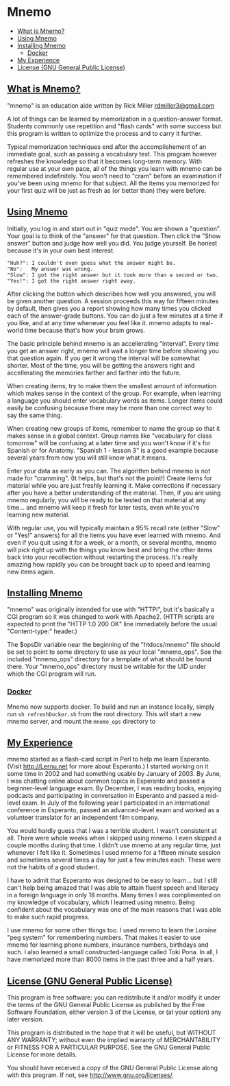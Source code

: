 # Mnemo

- [What is Mnemo?](#what-is-mnemo)
- [Using Mnemo](#using-mnemo)
- [Installing Mnemo](#installing-mnemo)
  - [Docker](#docker)
- [My Experience](#my-experience)
- [License (GNU General Public License)](#license-gnu-general-public-license)


## [What is Mnemo?](#what-is-mnemo)

"mnemo" is an education aide written by Rick Miller <rdmiller3@gmail.com>

A lot of things can be learned by memorization in a question-answer format.
Students commonly use repetition and "flash cards" with some success but
this program is written to optimize the process and to carry it further.

Typical memorization techniques end after the accomplishement of an
immediate goal, such as passing a vocabulary test.  This program however
refreshes the knowledge so that it becomes long-term memory.  With regular
use at your own pace, all of the things you learn with mnemo can be
remembered indefinitely.  You won't need to "cram" before an examination if
you've been using mnemo for that subject.  All the items you memorized for
your first quiz will be just as fresh as (or better than) they were before.


## [Using Mnemo](#using-mnemo)

Initially, you log in and start out in "quiz mode".  You are shown a
"question".  Your goal is to think of the "answer" for that question.  Then
click the "Show answer" button and judge how well you did.  You judge
yourself.  Be honest because it's in your own best interest.

    "Huh?": I couldn't even guess what the answer might be.
    "No":   My answer was wrong.
    "Slow": I got the right answer but it took more than a second or two.
    "Yes!": I got the right answer right away.


After clicking the button which describes how well you answered, you will
be given another question.  A session proceeds this way for fifteen minutes
by default, then gives you a report showing how many times you clicked each
of the answer-grade buttons.  You can do just a few minutes at a time if
you like, and at any time whenever you feel like it.  mnemo adapts to
real-world time because that's how your brain grows.

The basic principle behind mnemo is an accellerating "interval".  Every
time you get an answer right, mnemo will wait a longer time before showing
you that question again.  If you get it wrong the interval will be somewhat
shorter.  Most of the time, you will be getting the answers right and
accellerating the memories farther and farther into the future.

When creating items, try to make them the smallest amount of information
which makes sense in the context of the group.  For example, when learning
a language you should enter vocabulary words as items.  Longer items could
easily be confusing because there may be more than one correct way to say
the same thing.

When creating new groups of items, remember to name the group so that it
makes sense in a global context.  Group names like "vocabulary for class
tomorrow" will be confusing at a later time and you won't know if it's for
Spanish or for Anatomy.  "Spanish 1 - lesson 3" is a good example because
several years from now you will still know what it means.

Enter your data as early as you can.  The algorithm behind mnemo is not
made for "cramming".  (It helps, but that's not the point!)  Create items
for material while you are just freshly learning it.  Make corrections if
necessary after you have a better understanding of the material.  Then, if
you are using mnemo regularly, you will be ready to be tested on that
material at any time... and mnemo will keep it fresh for later tests, even
while you're learning new material.

With regular use, you will typically maintain a 95% recall rate (either
"Slow" or "Yes!" answers) for all the items you have ever learned with
mnemo.  And even if you quit using it for a week, or a month, or several
months, mnemo will pick right up with the things you know best and bring
the other items back into your recollection without restarting the process.
It's really amazing how rapidly you can be brought back up to speed and
learning new items again.


## [Installing Mnemo](#installing-mnemo)

"mnemo" was originally intended for use with "HTTPi", but it's
basically a CGI program so it was changed to work with Apache2.
(HTTPi scripts are expected to print the "HTTP 1.0 200 OK" line
immediately before the usual "Content-type:" header.)

The $opsDir variable near the beginning of the "htdocs/mnemo" file
should be set to point to some directory to use as your
local "mnemo_ops".  See the included "mnemo_ops" directory for a
template of what should be found there.  Your "mnemo_ops" directory
must be writable for the UID under which the CGI program will run.

### [Docker](#docker)

Mnemo now supports docker. To build and run an instance locally, simply run `sh refreshDocker.sh` from the root directory. This will start a new mnemo server, and mount the `mnemo_ops` directory to 

## [My Experience](#my-experience)

mnemo started as a flash-card script in Perl to help me learn Esperanto.
(Visit http://Lernu.net for more about Esperanto.)  I started working on it
some time in 2002 and had something usable by January of 2003.  By June, I
was chatting online about common topics in Esperanto and passed a
beginner-level language exam.  By December, I was reading books, enjoying
podcasts and participating in conversation in Esperanto and passed a
mid-level exam.  In July of the following year I participated in an
international conference in Esperanto, passed an advanced-level exam and
worked as a volunteer translator for an independent film company.

You would hardly guess that I was a terrible student.  I wasn't consistent
at all.  There were whole weeks when I skipped using mnemo.  I even skipped
a couple months during that time.  I didn't use mnemo at any regular time,
just whenever I felt like it.  Sometimes I used mnemo for a fifteen minute
session and sometimes several times a day for just a few minutes each.
These were not the habits of a good student.

I have to admit that Esperanto was designed to be easy to learn... but I
still can't help being amazed that I was able to attain fluent speech and
literacy in a foreign language in only 18 months.  Many times I was
complimented on my knowledge of vocabulary, which I learned using mnemo.
Being confident about the vocabulary was one of the main reasons that I was
able to make such rapid progress.

I use mnemo for some other things too.  I used mnemo to learn the Loraine
"peg system" for remembering numbers.  That makes it easier to use mnemo
for learning phone numbers, insurance numbers, birthdays and such.   I also
learned a small constructed-language called Toki Pona.  In all, I have
memorized more than 8000 items in the past three and a half years.


## [License (GNU General Public License)](#license-gnu-general-public-license)

This program is free software: you can redistribute it and/or modify
it under the terms of the GNU General Public License as published by
the Free Software Foundation, either version 3 of the License, or
(at your option) any later version.

This program is distributed in the hope that it will be useful,
but WITHOUT ANY WARRANTY; without even the implied warranty of
MERCHANTABILITY or FITNESS FOR A PARTICULAR PURPOSE.  See the
GNU General Public License for more details.

You should have received a copy of the GNU General Public License
along with this program.  If not, see <http://www.gnu.org/licenses/>.

